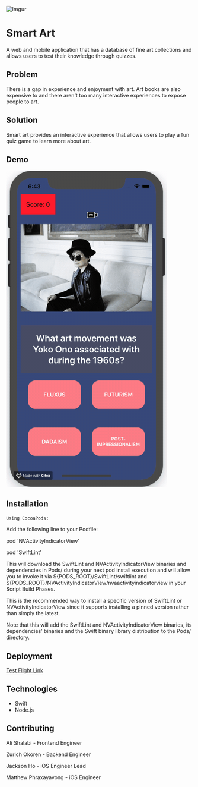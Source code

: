 ![Imgur](https://i.imgur.com/VYeYwHO.png?3)

# Smart Art


A web and mobile application that has a database of fine art collections and allows users to test their knowledge through quizzes.

## Problem
There is a gap in experience and enjoyment with art. Art books are also expensive to and there aren't too many interactive experiences to expose people to art.

## Solution
Smart art provides an interactive experience that allows users to play a fun quiz game to learn more about art.

## Demo

![alt tag](https://github.com/Mintri1199/Smart_Art_iOS_App/blob/master/progress_screenshots/demo_v1.2.gif)

## Installation

```
Using CocoaPods:
```
Add the following line to your Podfile:

pod 'NVActivityIndicatorView'

pod 'SwiftLint'

This will download the SwiftLint and NVActivityIndicatorView binaries and dependencies in Pods/ during your next pod install execution and will allow you to invoke it via ${PODS_ROOT}/SwiftLint/swiftlint and ${PODS_ROOT}/NVActivityIndicatorView/nvaactivityindicatorview in your Script Build Phases.

This is the recommended way to install a specific version of SwiftLint or NVActivityIndicatorView since it supports installing a pinned version rather than simply the latest.

Note that this will add the SwiftLint and NVActivityIndicatorView binaries, its dependencies' binaries and the Swift binary library distribution to the Pods/ directory.


## Deployment

[Test Flight Link](https://testflight.apple.com/join/Uzq1krYz)

## Technologies
 - Swift
 - Node.js

## Contributing


Ali Shalabi - Frontend Engineer

Zurich Okoren - Backend Engineer

Jackson Ho - iOS Engineer Lead

Matthew Phraxayavong - iOS Engineer


